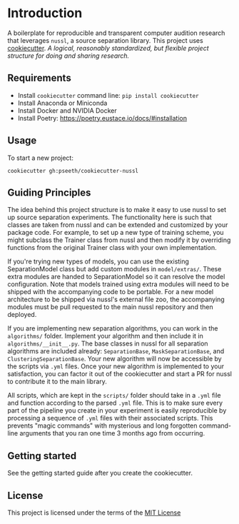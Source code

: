 Introduction
====================

A boilerplate for reproducible and transparent computer audition research that leverages
`nussl`, a source separation library. This project uses
[cookiecutter](https://cookiecutter.readthedocs.io/en/latest/readme.html).
*A logical, reasonably standardized, but flexible project structure for doing and 
sharing research.*

Requirements
------------
- Install `cookiecutter` command line: `pip install cookiecutter`
- Install Anaconda or Miniconda
- Install Docker and NVIDIA Docker
- Install Poetry: https://poetry.eustace.io/docs/#installation

Usage
-----
To start a new project:

`cookiecutter gh:pseeth/cookiecutter-nussl`

Guiding Principles
-----------------
The idea behind this project structure is to make it easy to use nussl to set up
source separation experiments. The functionality here is such that classes are taken
from nussl and can be extended and customized by your package code. For example, to
set up a new type of training scheme, you might subclass the Trainer class from 
nussl and then modify it by overriding functions from the original Trainer class
with your own implementation.

If you're trying new types of models, you can use the existing SeparationModel class but
add custom modules in `model/extras/`. These extra modules are handed to 
SeparationModel so it can resolve the model configuration. Note that models trained using
extra modules will need to be shipped with the accompanying code to be portable. For a new
model architecture to be shipped via nussl's external file zoo, the accompanying modules
must be pull requested to the main nussl repository and then deployed.

If you are implementing new separation algorithms, you can work in the `algorithms/`
folder. Implement your algorithm and then include it in `algorithms/__init__.py`. The 
base classes in nussl for all separation algorithms are included already: `SeparationBase`,
`MaskSeparationBase`, and `ClusteringSeparationBase`. 
Your new algorithm will now be accessible by the scripts via `.yml` files. Once your new
algorithm is implemented to your satisfaction, you can factor it out of the cookiecutter
and start a PR for nussl to contribute it to the main library.

All scripts, which are kept in the `scripts/` folder should take in a `.yml` file and 
function according to the parsed `.yml` file. This is to make sure every part of the
pipeline you create in your experiment is easily reproducible by processing a sequence
of `.yml` files with their associated scripts. This prevents "magic commands" with
mysterious and long forgotten command-line arguments that you ran one time 3 months ago 
from occurring. 

Getting started
-------
See the getting started guide after you create the cookiecutter.

License
-------
This project is licensed under the terms of the [MIT License](/LICENSE)